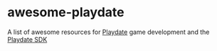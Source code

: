 # awesome-playdate
A list of awesome resources for [Playdate](https://play.date) game development and the [Playdate SDK](https://play.date/dev/)
